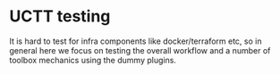 # UCTT testing

It is hard to test for infra components like docker/terraform etc, so in general
here we focus on testing the overall workflow and a number of toolbox mechanics
using the dummy plugins.

